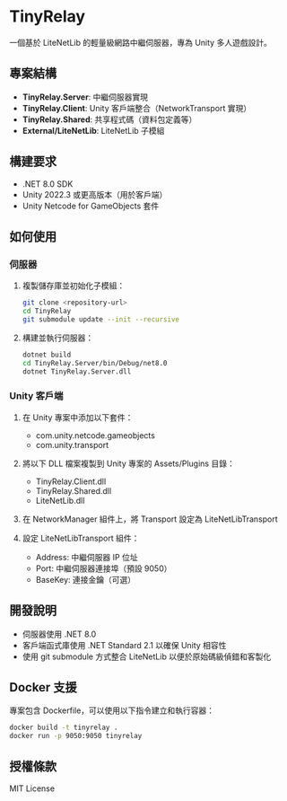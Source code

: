 # TinyRelay

一個基於 LiteNetLib 的輕量級網路中繼伺服器，專為 Unity 多人遊戲設計。

## 專案結構

- **TinyRelay.Server**: 中繼伺服器實現
- **TinyRelay.Client**: Unity 客戶端整合（NetworkTransport 實現）
- **TinyRelay.Shared**: 共享程式碼（資料包定義等）
- **External/LiteNetLib**: LiteNetLib 子模組

## 構建要求

- .NET 8.0 SDK
- Unity 2022.3 或更高版本（用於客戶端）
- Unity Netcode for GameObjects 套件

## 如何使用

### 伺服器

1. 複製儲存庫並初始化子模組：
   ```bash
   git clone <repository-url>
   cd TinyRelay
   git submodule update --init --recursive
   ```

2. 構建並執行伺服器：
   ```bash
   dotnet build
   cd TinyRelay.Server/bin/Debug/net8.0
   dotnet TinyRelay.Server.dll
   ```

### Unity 客戶端

1. 在 Unity 專案中添加以下套件：
   - com.unity.netcode.gameobjects
   - com.unity.transport

2. 將以下 DLL 檔案複製到 Unity 專案的 Assets/Plugins 目錄：
   - TinyRelay.Client.dll
   - TinyRelay.Shared.dll
   - LiteNetLib.dll

3. 在 NetworkManager 組件上，將 Transport 設定為 LiteNetLibTransport

4. 設定 LiteNetLibTransport 組件：
   - Address: 中繼伺服器 IP 位址
   - Port: 中繼伺服器連接埠（預設 9050）
   - BaseKey: 連接金鑰（可選）

## 開發說明

- 伺服器使用 .NET 8.0
- 客戶端函式庫使用 .NET Standard 2.1 以確保 Unity 相容性
- 使用 git submodule 方式整合 LiteNetLib 以便於原始碼級偵錯和客製化

## Docker 支援

專案包含 Dockerfile，可以使用以下指令建立和執行容器：

```bash
docker build -t tinyrelay .
docker run -p 9050:9050 tinyrelay
```

## 授權條款

MIT License